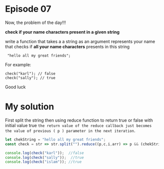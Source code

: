 # Episode 07

Now, the problem of the day!!!

**check if your name characters present in a given string**

write a function that takes a a string as an argument represents your name that checks if **all your name characters** presents in this string
```
 "hello all my great friends";
```
For example:
```
check("karl"); // false
check("sally"); // true
```
Good luck


# My solution

First split the string then using reduce function to return true or false with initial value true `the return value of the reduce callback just becomes the value of previous ( p ) parameter in the next iteration`.

```javascript
let chekString = "hello all my great friends";
const check = str => str.split("").reduce((p,c,i,arr) => p && (chekString.indexOf(c)>-1),true);

console.log(check("karl"));  //false
console.log(check("sally"));  //true
console.log(check("islam")); //true
```
